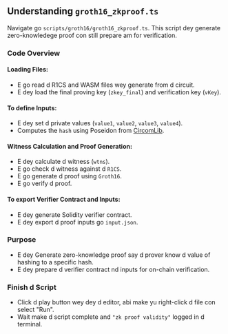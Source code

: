 ## Understanding `groth16_zkproof.ts`

Navigate go `scripts/groth16/groth16_zkproof.ts`. This script dey generate zero-knowledege proof con still prepare am for verification.

### Code Overview

#### Loading Files:

- E go read d R1CS and WASM files wey generate from d circuit.
- E dey load the final proving key (`zkey_final`) and verification key (`vKey`).

#### To define Inputs:

- E dey set d private values (`value1`, `value2`, `value3`, `value4`).
- Computes the `hash` using Poseidon from [CircomLib](https://github.com/iden3/circomlib).

#### Witness Calculation and Proof Generation:

- E dey calculate d witness (`wtns`).
- E go check d witness against d `R1CS`.
- E go generate d proof using `Groth16`.
- E go verify d proof.

#### To export Verifier Contract and Inputs:

- E dey generate Solidity verifier contract.
- E dey export d proof inputs go `input.json`.

### Purpose

- E dey Generate zero-knowledge proof say d prover know d value of hashing to a specific hash.
- E dey prepare d verifier contract nd inputs for on-chain verification.

### Finish d Script

- Click d play button wey dey d editor, abi make yu right-click d file con select "Run".
- Wait make d script complete and `"zk proof validity"` logged in d terminal.